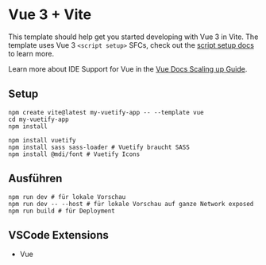 # Vue 3 + Vite

This template should help get you started developing with Vue 3 in Vite. The template uses Vue 3 `<script setup>` SFCs, check out the [script setup docs](https://v3.vuejs.org/api/sfc-script-setup.html#sfc-script-setup) to learn more.

Learn more about IDE Support for Vue in the [Vue Docs Scaling up Guide](https://vuejs.org/guide/scaling-up/tooling.html#ide-support).

## Setup
```
npm create vite@latest my-vuetify-app -- --template vue
cd my-vuetify-app
npm install

npm install vuetify
npm install sass sass-loader # Vuetify braucht SASS
npm install @mdi/font # Vuetify Icons
```

## Ausführen
```
npm run dev # für lokale Vorschau
npm run dev -- --host # für lokale Vorschau auf ganze Network exposed
npm run build # für Deployment
```

## VSCode Extensions
- Vue